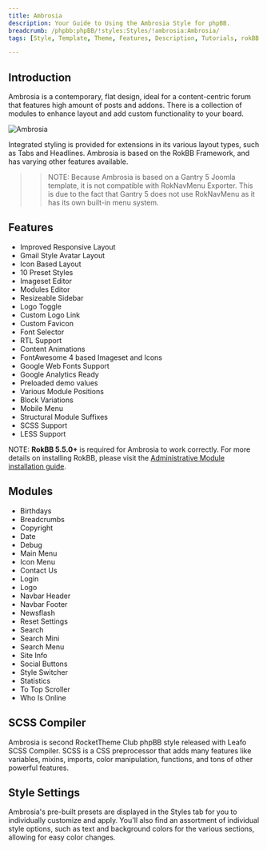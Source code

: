 ```yaml
---
title: Ambrosia
description: Your Guide to Using the Ambrosia Style for phpBB.
breadcrumb: /phpbb:phpBB/!styles:Styles/!ambrosia:Ambrosia/
tags: [Style, Template, Theme, Features, Description, Tutorials, rokBB 5]

---
```


Introduction
-----

Ambrosia is a contemporary, flat design, ideal for a content-centric forum that features high amount of posts and addons. There is a collection of modules to enhance layout and add custom functionality to your board.

![Ambrosia](ambrosia.png)

Integrated styling is provided for extensions in its various layout types, such as Tabs and Headlines. Ambrosia is based on the RokBB Framework, and has varying other features available.

>> NOTE: Because Ambrosia is based on a Gantry 5 Joomla template, it is not compatible with RokNavMenu Exporter. This is due to the fact that Gantry 5 does not use RokNavMenu as it has its own built-in menu system.

Features
-----

* Improved Responsive Layout
* Gmail Style Avatar Layout
* Icon Based Layout
* 10 Preset Styles
* Imageset Editor
* Modules Editor
* Resizeable Sidebar
* Logo Toggle
* Custom Logo Link
* Custom Favicon
* Font Selector
* RTL Support
* Content Animations
* FontAwesome 4 based Imageset and Icons
* Google Web Fonts Support
* Google Analytics Ready
* Preloaded demo values
* Various Module Positions
* Block Variations
* Mobile Menu
* Structural Module Suffixes
* SCSS Support
* LESS Support

NOTE: **RokBB 5.5.0+** is required for Ambrosia to work correctly. For more details on installing RokBB, please visit the [Administrative Module installation guide](../../start/styles_31.md#installing-administrative-modules).

## Modules

* Birthdays
* Breadcrumbs
* Copyright
* Date
* Debug
* Main Menu
* Icon Menu
* Contact Us
* Login
* Logo
* Navbar Header
* Navbar Footer
* Newsflash
* Reset Settings
* Search
* Search Mini
* Search Menu
* Site Info
* Social Buttons
* Style Switcher
* Statistics
* To Top Scroller
* Who Is Online

## SCSS Compiler

Ambrosia is second RocketTheme Club phpBB style released with Leafo SCSS Compiler. SCSS is a CSS preprocessor that adds many features like variables, mixins, imports, color manipulation, functions, and tons of other powerful features.

## Style Settings

Ambrosia's pre-built presets are displayed in the Styles tab for you to individually customize and apply. You'll also find an assortment of individual style options, such as text and background colors for the various sections, allowing for easy color changes.
